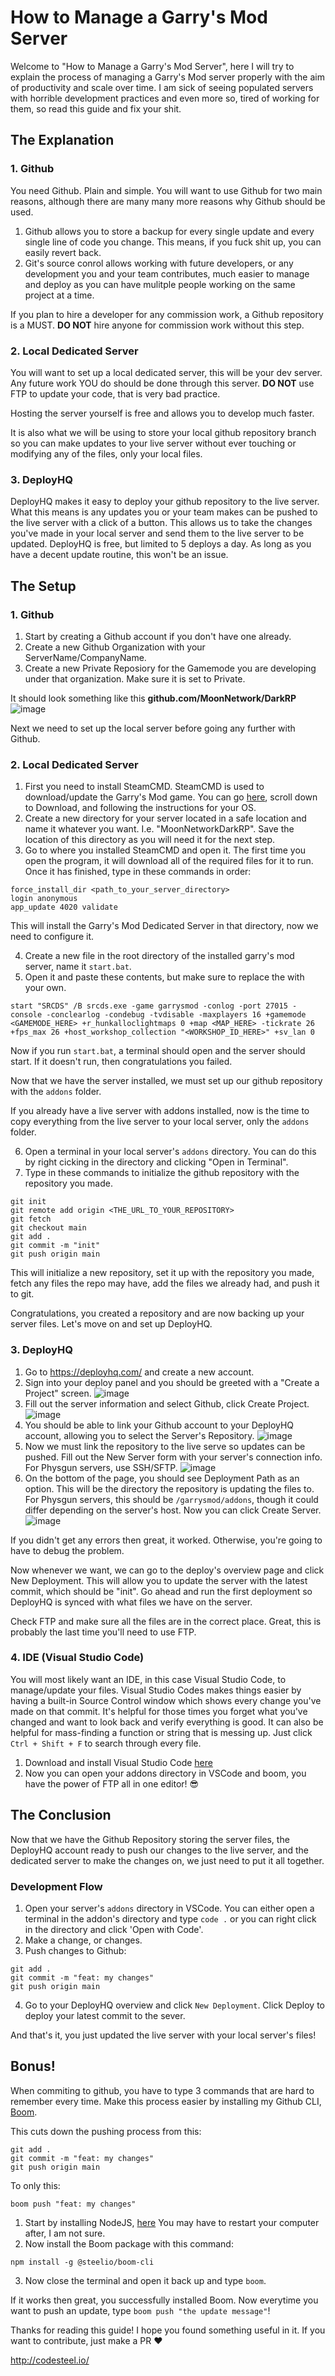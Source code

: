 # How to Manage a Garry's Mod Server

Welcome to "How to Manage a Garry's Mod Server", here I will try to explain the process of managing a Garry's Mod server properly with the aim of productivity and scale over time. I am sick of seeing populated servers with horrible development practices and even more so, tired of working for them, so read this guide and fix your shit.

## The Explanation

### 1. Github
You need Github. Plain and simple. You will want to use Github for two main reasons, although there are many many more reasons why Github should be used.
1. Github allows you to store a backup for every single update and every single line of code you change. This means, if you fuck shit up, you can easily revert back.
2. Git's source conrol allows working with future developers, or any development you and your team contributes, much easier to manage and deploy as you can have mulitple people working on the same project at a time.

If you plan to hire a developer for any commission work, a Github repository is a MUST. **DO NOT** hire anyone for commission work without this step.

### 2. Local Dedicated Server
You will want to set up a local dedicated server, this will be your dev server. Any future work YOU do should be done through this server. **DO NOT** use FTP to update your code, that is very bad practice. 

Hosting the server yourself is free and allows you to develop much faster.

It is also what we will be using to store your local github repository branch so you can make updates to your live server without ever touching or modifying any of the files, only your local files.

### 3. DeployHQ
DeployHQ makes it easy to deploy your github repository to the live server. What this means is any updates you or your team makes can be pushed to the live server with a click of a button.
This allows us to take the changes you've made in your local server and send them to the live server to be updated. DeployHQ is free, but limited to 5 deploys a day. As long as you have a decent update routine, this won't be an issue.

## The Setup

### 1. Github
1. Start by creating a Github account if you don't have one already.
2. Create a new Github Organization with your ServerName/CompanyName.
3. Create a new Private Reposiory for the Gamemode you are developing under that organization. Make sure it is set to Private.

It should look something like this **github.com/MoonNetwork/DarkRP**
![image](https://user-images.githubusercontent.com/48765827/236049473-f81edb99-3612-4a4e-bfc7-102891d84040.png)

Next we need to set up the local server before going any further with Github.

### 2. Local Dedicated Server
1. First you need to install SteamCMD. SteamCMD is used to download/update the Garry's Mod game. You can go [here](https://developer.valvesoftware.com/wiki/SteamCMD), scroll down to Download, and following the instructions for your OS.
2. Create a new directory for your server located in a safe location and name it whatever you want. I.e. "MoonNetworkDarkRP". Save the location of this directory as you will need it for the next step.
3. Go to where you installed SteamCMD and open it. The first time you open the program, it will download all of the required files for it to run. Once it has finished, type in these commands in order:
```
force_install_dir <path_to_your_server_directory>
login anonymous
app_update 4020 validate
```

This will install the Garry's Mod Dedicated Server in that directory, now we need to configure it.

4. Create a new file in the root directory of the installed garry's mod server, name it `start.bat`.
5. Open it and paste these contents, but make sure to replace the <values> with your own.
```
start "SRCDS" /B srcds.exe -game garrysmod -conlog -port 27015 -console -conclearlog -condebug -tvdisable -maxplayers 16 +gamemode <GAMEMODE_HERE> +r_hunkalloclightmaps 0 +map <MAP_HERE> -tickrate 26 +fps_max 26 +host_workshop_collection "<WORKSHOP_ID_HERE>" +sv_lan 0
```

Now if you run `start.bat`, a terminal should open and the server should start. If it doesn't run, then congratulations you failed.

Now that we have the server installed, we must set up our github repository with the `addons` folder.

If you already have a live server with addons installed, now is the time to copy everything from the live server to your local server, only the `addons` folder.

6. Open a terminal in your local server's `addons` directory. You can do this by right cicking in the directory and clicking "Open in Terminal".
7. Type in these commands to initialize the github repository with the repository you made.
```
git init
git remote add origin <THE_URL_TO_YOUR_REPOSITORY>
git fetch
git checkout main
git add .
git commit -m "init"
git push origin main
```

This will initialize a new repository, set it up with the repository you made, fetch any files the repo may have, add the files we already had, and push it to git.

Congratulations, you created a repository and are now backing up your server files. Let's move on and set up DeployHQ.

### 3. DeployHQ

1. Go to https://deployhq.com/ and create a new account.
2. Sign into your deploy panel and you should be greeted with a "Create a Project" screen.
![image](https://user-images.githubusercontent.com/48765827/236048057-9feccc4b-5b6a-40ab-9896-f31c2ffdb043.png)
3. Fill out the server information and select Github, click Create Project.
![image](https://user-images.githubusercontent.com/48765827/236048127-42c75682-93bf-43f3-aa95-d4fe53795488.png)
4. You should be able to link your Github account to your DeployHQ account, allowing you to select the Server's Repository. 
![image](https://user-images.githubusercontent.com/48765827/236048298-4e0558ad-8cd0-47b2-b0e5-9fd46824b0e6.png)
5. Now we must link the repository to the live serve so updates can be pushed. Fill out the New Server form with your server's connection info. For Physgun servers, use SSH/SFTP.
![image](https://user-images.githubusercontent.com/48765827/236048546-0a308b64-6208-4bd1-ba5b-3511c8f16e83.png)
6. On the bottom of the page, you should see Deployment Path as an option. This will be the directory the repository is updating the files to. For Physgun servers, this should be `/garrysmod/addons`, though it could differ depending on the server's host. Now you can click Create Server.
![image](https://user-images.githubusercontent.com/48765827/236048822-14f0cbfa-2ee2-4caf-9854-db063c3aba60.png)

If you didn't get any errors then great, it worked. Otherwise, you're going to have to debug the problem. 

Now whenever we want, we can go to the deploy's overview page and click New Deployment. This will allow you to update the server with the latest commit, which should be "init". Go ahead and run the first deployment so DeployHQ is synced with what files we have on the server.

Check FTP and make sure all the files are in the correct place. Great, this is probably the last time you'll need to use FTP.

### 4. IDE (Visual Studio Code)

You will most likely want an IDE, in this case Visual Studio Code, to manage/update your files. Visual Studio Codes makes things easier by having a built-in Source Control window which shows every change you've made on that commit. It's helpful for those times you forget what you've changed and want to look back and verify everything is good. It can also be helpful for mass-finding a function or string that is messing up. Just click `Ctrl + Shift + F` to search through every file.
1. Download and install Visual Studio Code [here](https://code.visualstudio.com/)
2. Now you can open your addons directory in VSCode and boom, you have the power of FTP all in one editor! 😎

## The Conclusion

Now that we have the Github Repository storing the server files, the DeployHQ account ready to push our changes to the live server, and the dedicated server to make the changes on, we just need to put it all together.

### Development Flow
1. Open your server's `addons` directory in VSCode. You can either open a terminal in the addon's directory and type `code .` or you can right click in the directory and click 'Open with Code'.
2. Make a change, or changes.
3. Push changes to Github:
```
git add .
git commit -m "feat: my changes"
git push origin main
```
4. Go to your DeployHQ overview and click `New Deployment`. Click Deploy to deploy your latest commit to the sever.

And that's it, you just updated the live server with your local server's files!

## Bonus!
When commiting to github, you have to type 3 commands that are hard to remember every time. Make this process easier by installing my Github CLI, [Boom](https://www.npmjs.com/package/@steelio/boom-cli).

This cuts down the pushing process from this:
```
git add .
git commit -m "feat: my changes"
git push origin main
```
To only this:
```
boom push "feat: my changes"
```

1. Start by installing NodeJS, [here](https://nodejs.org/en) You may have to restart your computer after, I am not sure.
2. Now install the Boom package with this command:
```
npm install -g @steelio/boom-cli
```
3. Now close the terminal and open it back up and type `boom`.

If it works then great, you successfully installed Boom.
Now everytime you want to push an update, type `boom push "the update message"`!

Thanks for reading this guide! I hope you found something useful in it. If you want to contribute, just make a PR ❤️
  
http://codesteel.io/
